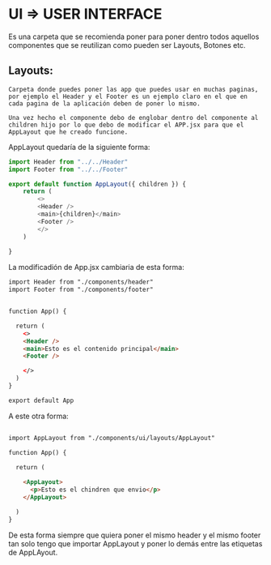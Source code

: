 # UI => USER INTERFACE

Es una carpeta que se recomienda poner para poner dentro todos aquellos componentes que se reutilizan como pueden ser Layouts, Botones etc.

## Layouts:

	Carpeta donde puedes poner las app que puedes usar en muchas paginas, por ejemplo el Header y el Footer es un ejemplo claro en el que en cada pagina de la aplicación deben de poner lo mismo.

	Una vez hecho el componente debo de englobar dentro del componente al children hijo por lo que debo de modificar el APP.jsx para que el AppLayout que he creado funcione.

AppLayout quedaría de la siguiente forma:

```js
import Header from "../../Header"
import Footer from "../../Footer"

export default function AppLayout({ children }) {
    return (
        <>
        <Header />
        <main>{children}</main>
        <Footer />
        </>
    )
    
}
```

La modificadión de App.jsx cambiaria de esta forma:

```html
import Header from "./components/header"
import Footer from "./components/footer"


function App() {

  return (
    <>
    <Header />
    <main>Esto es el contenido principal</main>
    <Footer />

    </>
  )
}

export default App
```
A este otra forma:

```html

import AppLayout from "./components/ui/layouts/AppLayout"

function App() {

  return (
    
    <AppLayout>
      <p>Esto es el chindren que envio</p>
    </AppLayout>

  )
}
```
De esta forma siempre que quiera poner el mismo header y el mismo footer tan solo tengo que importar AppLayout y poner lo demás entre las etiquetas de AppLAyout.






